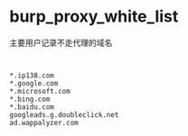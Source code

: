 # burp_proxy_white_list

主要用户记录不走代理的域名


```


*.ip138.com
*.google.com
*.microsoft.com
*.bing.com
*.baidu.com
googleads.g.doubleclick.net
ad.wappalyzer.com



```
